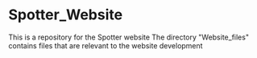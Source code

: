 # Spotter_Website
This is a repository for the Spotter website
The directory "Website_files" contains files that are relevant to the website development
